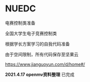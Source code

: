 # NUEDC
电赛控制类准备

全国大学生电子竞赛控制类

根据学长方案学习的自我代码准备

由于空间限制，所有代码保存至坚果云

https://www.jianguoyun.com/d/home#/



**2021.4.17 openmv资料整理** 		已完成